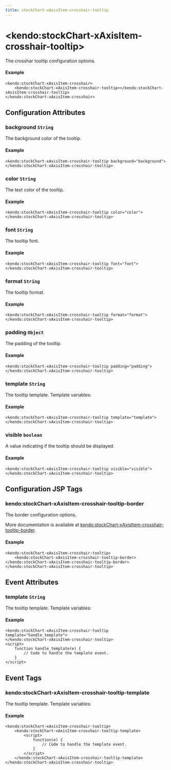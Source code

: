 ```yaml
---
title: stockChart-xAxisItem-crosshair-tooltip
---
```


# \<kendo:stockChart-xAxisItem-crosshair-tooltip\>

The crosshar tooltip configuration options.

#### Example
    <kendo:stockChart-xAxisItem-crosshair>
        <kendo:stockChart-xAxisItem-crosshair-tooltip></kendo:stockChart-xAxisItem-crosshair-tooltip>
    </kendo:stockChart-xAxisItem-crosshair>

## Configuration Attributes

### background `String`

The background color of the tooltip.

#### Example
    <kendo:stockChart-xAxisItem-crosshair-tooltip background="background">
    </kendo:stockChart-xAxisItem-crosshair-tooltip>

### color `String`

The text color of the tooltip.

#### Example
    <kendo:stockChart-xAxisItem-crosshair-tooltip color="color">
    </kendo:stockChart-xAxisItem-crosshair-tooltip>

### font `String`

The tooltip font.

#### Example
    <kendo:stockChart-xAxisItem-crosshair-tooltip font="font">
    </kendo:stockChart-xAxisItem-crosshair-tooltip>

### format `String`

The tooltip format.

#### Example
    <kendo:stockChart-xAxisItem-crosshair-tooltip format="format">
    </kendo:stockChart-xAxisItem-crosshair-tooltip>

### padding `Object`

The padding of the tooltip.

#### Example
    <kendo:stockChart-xAxisItem-crosshair-tooltip padding="padding">
    </kendo:stockChart-xAxisItem-crosshair-tooltip>

### template `String`

The tooltip template.
Template variables:

#### Example
    <kendo:stockChart-xAxisItem-crosshair-tooltip template="template">
    </kendo:stockChart-xAxisItem-crosshair-tooltip>

### visible `boolean`

A value indicating if the tooltip should be displayed.

#### Example
    <kendo:stockChart-xAxisItem-crosshair-tooltip visible="visible">
    </kendo:stockChart-xAxisItem-crosshair-tooltip>


##  Configuration JSP Tags

### kendo:stockChart-xAxisItem-crosshair-tooltip-border

The border configuration options.

More documentation is available at [kendo:stockChart-xAxisItem-crosshair-tooltip-border](stockchart/xaxisitem-crosshair-tooltip-border).

#### Example

    <kendo:stockChart-xAxisItem-crosshair-tooltip>
        <kendo:stockChart-xAxisItem-crosshair-tooltip-border></kendo:stockChart-xAxisItem-crosshair-tooltip-border>
    </kendo:stockChart-xAxisItem-crosshair-tooltip>


## Event Attributes

### template `String`

The tooltip template.
Template variables:


#### Example
    <kendo:stockChart-xAxisItem-crosshair-tooltip template="handle_template">
    </kendo:stockChart-xAxisItem-crosshair-tooltip>
    <script>
        function handle_template(e) {
            // Code to handle the template event.
        }
    </script>

## Event Tags

### kendo:stockChart-xAxisItem-crosshair-tooltip-template

The tooltip template.
Template variables:


#### Example
    <kendo:stockChart-xAxisItem-crosshair-tooltip>
        <kendo:stockChart-xAxisItem-crosshair-tooltip-template>
            <script>
                function(e) {
                    // Code to handle the template event.
                }
            </script>
        </kendo:stockChart-xAxisItem-crosshair-tooltip-template>
    </kendo:stockChart-xAxisItem-crosshair-tooltip>

